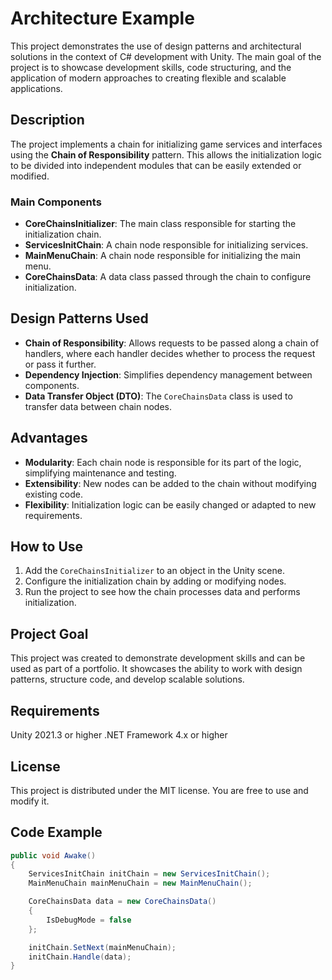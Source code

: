 # Architecture Example

This project demonstrates the use of design patterns and architectural solutions in the context of C# development with Unity. The main goal of the project is to showcase development skills, code structuring, and the application of modern approaches to creating flexible and scalable applications.

## Description

The project implements a chain for initializing game services and interfaces using the **Chain of Responsibility** pattern. This allows the initialization logic to be divided into independent modules that can be easily extended or modified.

### Main Components

- **CoreChainsInitializer**: The main class responsible for starting the initialization chain.
- **ServicesInitChain**: A chain node responsible for initializing services.
- **MainMenuChain**: A chain node responsible for initializing the main menu.
- **CoreChainsData**: A data class passed through the chain to configure initialization.

## Design Patterns Used

- **Chain of Responsibility**: Allows requests to be passed along a chain of handlers, where each handler decides whether to process the request or pass it further.
- **Dependency Injection**: Simplifies dependency management between components.
- **Data Transfer Object (DTO)**: The `CoreChainsData` class is used to transfer data between chain nodes.

## Advantages

- **Modularity**: Each chain node is responsible for its part of the logic, simplifying maintenance and testing.
- **Extensibility**: New nodes can be added to the chain without modifying existing code.
- **Flexibility**: Initialization logic can be easily changed or adapted to new requirements.

## How to Use

1. Add the `CoreChainsInitializer` to an object in the Unity scene.
2. Configure the initialization chain by adding or modifying nodes.
3. Run the project to see how the chain processes data and performs initialization.

## Project Goal
This project was created to demonstrate development skills and can be used as part of a portfolio. It showcases the ability to work with design patterns, structure code, and develop scalable solutions.

## Requirements
Unity 2021.3 or higher
.NET Framework 4.x or higher

## License
This project is distributed under the MIT license. You are free to use and modify it.

## Code Example

```csharp
public void Awake()
{
    ServicesInitChain initChain = new ServicesInitChain();
    MainMenuChain mainMenuChain = new MainMenuChain();

    CoreChainsData data = new CoreChainsData()
    {
        IsDebugMode = false
    };

    initChain.SetNext(mainMenuChain);
    initChain.Handle(data);
}
